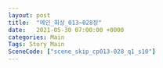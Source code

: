 ```yaml
---
layout: post
title:  "메인_회상_013~028장"
date:   2021-05-30 07:00:00 +0000
categories: Main
Tags: Story Main
SceneCode: ["scene_skip_cp013-028_q1_s10"]
---
```

